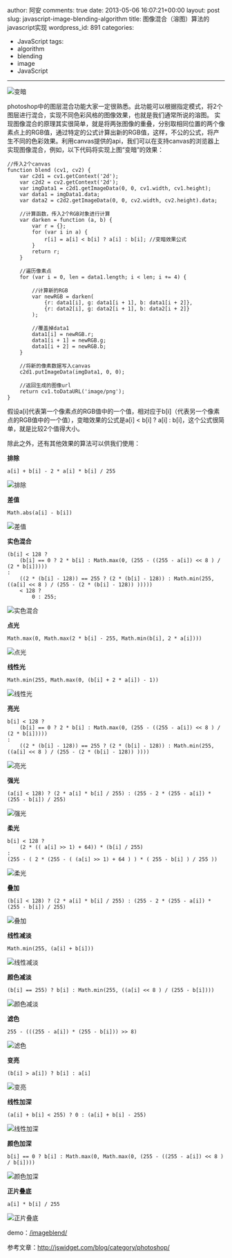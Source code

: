 author: 阿安
comments: true
date: 2013-05-06 16:07:21+00:00
layout: post
slug: javascript-image-blending-algorithm
title: 图像混合（溶图）算法的javascript实现
wordpress_id: 891
categories:
- JavaScript
tags:
- algorithm
- blending
- image
- JavaScript
---

![变暗](/wp-content/uploads/2013/05/变暗.jpg)





photoshop中的图层混合功能大家一定很熟悉。此功能可以根据指定模式，将2个图层进行混合，实现不同色彩风格的图像效果，也就是我们通常所说的溶图。 实现图像混合的原理其实很简单，就是将两张图像的重叠，分别取相同位置的两个像素点上的RGB值，通过特定的公式计算出新的RGB值，这样，不公的公式，将产生不同的色彩效果。利用canvas提供的api，我们可以在支持canvas的浏览器上实现图像混合，例如，以下代码将实现上图“变暗”的效果：





    //传入2个canvas
    function blend (cv1, cv2) {
        var c2d1 = cv1.getContext('2d');
        var c2d2 = cv2.getContext('2d');
        var imgData1 = c2d1.getImageData(0, 0, cv1.width, cv1.height);
        var data1 = imgData1.data;
        var data2 = c2d2.getImageData(0, 0, cv2.width, cv2.height).data;

        //计算函数，传入2个RGB对象进行计算
        var darken = function (a, b) {
            var r = {};
            for (var i in a) {
                r[i] = a[i] < b[i] ? a[i] : b[i]; //变暗效果公式
            }
            return r;
        }

        //遍历像素点
        for (var i = 0, len = data1.length; i < len; i += 4) {

            //计算新的RGB
            var newRGB = darken(
                {r: data1[i], g: data1[i + 1], b: data1[i + 2]},
                {r: data2[i], g: data2[i + 1], b: data2[i + 2]}
            );

            //覆盖掉data1
            data1[i] = newRGB.r;
            data1[i + 1] = newRGB.g;
            data1[i + 2] = newRGB.b;
        }

        //将新的像素数据写入canvas
        c2d1.putImageData(imgData1, 0, 0);

        //返回生成的图像url
        return cv1.toDataURL('image/png');
    }







假设a[i]代表第一个像素点的RGB值中的一个值，相对应于b[i]（代表另一个像素点的RGB值中的一个值），变暗效果的公式是a[i] < b[i] ? a[i] : b[i]，这个公式很简单，就是比较2个值得大小。



<!-- more -->



除此之外，还有其他效果的算法可以供我们使用：





**排除**




    
    a[i] + b[i] - 2 * a[i] * b[i] / 255
    





![排除](/wp-content/uploads/2013/05/排除.jpg)





**差值**




    
    Math.abs(a[i] - b[i])
    





![差值](/wp-content/uploads/2013/05/差值.jpg)





**实色混合**




    
    (b[i] < 128 ?
        (b[i] == 0 ? 2 * b[i] : Math.max(0, (255 - ((255 - a[i]) << 8 ) / (2 * b[i])))) 
    :
        ((2 * (b[i] - 128)) == 255 ? (2 * (b[i] - 128)) : Math.min(255, ((a[i] << 8 ) / (255 - (2 * (b[i] - 128)) )))))
        < 128 ? 
            0 : 255;
    





![实色混合](/wp-content/uploads/2013/05/实色混合.jpg)





**点光**




    
    Math.max(0, Math.max(2 * b[i] - 255, Math.min(b[i], 2 * a[i])))
    





![点光](/wp-content/uploads/2013/05/点光.jpg)





**线性光**




    
    Math.min(255, Math.max(0, (b[i] + 2 * a[i]) - 1))
    





![线性光](/wp-content/uploads/2013/05/线性光.jpg)





**亮光**




    
    b[i] < 128 ?
        (b[i] == 0 ? 2 * b[i] : Math.max(0, (255 - ((255 - a[i]) << 8 ) / (2 * b[i])))) 
    :
        ((2 * (b[i] - 128)) == 255 ? (2 * (b[i] - 128)) : Math.min(255, ((a[i] << 8 ) / (255 - (2 * (b[i] - 128)) ))))
    





![亮光](/wp-content/uploads/2013/05/亮光.jpg)





**强光**




    
    (a[i] < 128) ? (2 * a[i] * b[i] / 255) : (255 - 2 * (255 - a[i]) * (255 - b[i]) / 255)
    





![强光](/wp-content/uploads/2013/05/强光.jpg)





**柔光**




    
    b[i] < 128 ? 
        (2 * (( a[i] >> 1) + 64)) * (b[i] / 255) 
    : 
    (255 - ( 2 * (255 - ( (a[i] >> 1) + 64 ) ) * ( 255 - b[i] ) / 255 ))
    





![柔光](/wp-content/uploads/2013/05/柔光.jpg)





**叠加**




    
    (b[i] < 128) ? (2 * a[i] * b[i] / 255) : (255 - 2 * (255 - a[i]) * (255 - b[i]) / 255)
    





![叠加](/wp-content/uploads/2013/05/叠加.jpg)





**线性减淡**




    
    Math.min(255, (a[i] + b[i]))
    





![线性减淡](/wp-content/uploads/2013/05/线性减淡.jpg)





**颜色减淡**




    
    (b[i] == 255) ? b[i] : Math.min(255, ((a[i] << 8 ) / (255 - b[i])))
    





![颜色减淡](/wp-content/uploads/2013/05/颜色减淡.jpg)





**滤色**




    
    255 - (((255 - a[i]) * (255 - b[i])) >> 8)
    





![滤色](/wp-content/uploads/2013/05/滤色.jpg)





**变亮**




    
    (b[i] > a[i]) ? b[i] : a[i]
    





![变亮](/wp-content/uploads/2013/05/变亮.jpg)





**线性加深**




    
    (a[i] + b[i] < 255) ? 0 : (a[i] + b[i] - 255)
    





![线性加深](/wp-content/uploads/2013/05/线性加深.jpg)





**颜色加深**




    
    b[i] == 0 ? b[i] : Math.max(0, Math.max(0, (255 - ((255 - a[i]) << 8 ) / b[i])))
    





![颜色加深](/wp-content/uploads/2013/05/颜色加深.jpg)





**正片叠底**




    
    a[i] * b[i] / 255
    





![正片叠底](/wp-content/uploads/2013/05/正片叠底.jpg)





demo：[/imageblend/](/imageblend/)





参考文章：http://jswidget.com/blog/category/photoshop/




